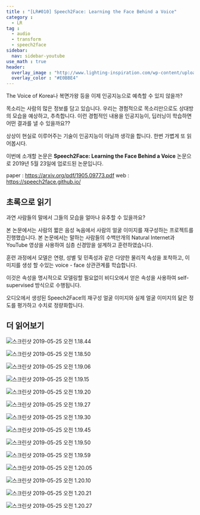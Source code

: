 ```yaml
---
title : "[LR#010] Speech2Face: Learning the Face Behind a Voice"
category :
  - LR
tag :
  - audio
  - transform
  - speech2face
sidebar:
  nav: sidebar-youtube
use_math : true
header:
  overlay_image : "http://www.lighting-inspiration.com/wp-content/uploads/2015/08/Lighting-Inspiration.com_Rohinni-Lightpaper1.jpg"
  overlay_color : "#E0BBE4"
---
```

The Voice of Korea나 복면가왕 등을 이제 인공지능으로 예측할 수 있지 않을까?

목소리는 사람의 많은 정보를 담고 있습니다. 우리는 경험적으로 목소리만으로도 상대방의 모습을 예상하고, 추측합니다. 이런 경험적인 내용을 인공지능이, 딥러닝이 학습하면 어떤 결과를 낼 수 있을까요??

상상이 현실로 이루어주는 기술이 인공지능이 아닐까 생각을 합니다. 한번 가볍게 또 읽어봅시다.

이번에 소개할 논문은 **Speech2Face: Learning the Face Behind a Voice**  논문으로 2019년 5월 23일에 업로드된 논문입니다.

paper : https://arxiv.org/pdf/1905.09773.pdf
web : https://speech2face.github.io/

## 초록으로 읽기

과연 사람들의 말에서 그들의 모습을 얼마나 유추할 수 있을까요?

본 논문에서는 사람의 짧은 음성 녹음에서 사람의 얼굴 이미지를 재구성하는 프로젝트를 진행했습니다. 본 논문에서는 말하는 사람들의 수백만개의 Natural Internet과 YouTube 영상을 사용하여 심층 신경망을 설계하고 훈련하였습니다.

훈련 과정에서 모델은 연령, 성별 및 민족성과 같은 다양한 물리적 속성을 포착하고, 이미지를 생성 할 수있는 voice - face 상관관계를 학습합니다.

이것은 속성을 명시적으로 모델링할 필요없이 비디오에서 얻은 속성을 사용하여 self-supervised 방식으로 수행됩니다.

오디오에서 생성된 Speech2Face의 재구성 얼굴 이미지와 실제 얼굴 이미지의 닮은 정도를 평가하고 수치로 정량화합니다.

## 더 읽어보기

![스크린샷 2019-05-25 오전 1.18.44](https://i.imgur.com/RhrRlCq.png)

![스크린샷 2019-05-25 오전 1.18.50](https://i.imgur.com/6TzLtHv.png)

![스크린샷 2019-05-25 오전 1.19.06](https://i.imgur.com/l6VrKvQ.jpg)

![스크린샷 2019-05-25 오전 1.19.15](https://i.imgur.com/0IaRYFf.png)

![스크린샷 2019-05-25 오전 1.19.20](https://i.imgur.com/LCLEsVW.png)

![스크린샷 2019-05-25 오전 1.19.27](https://i.imgur.com/vf7DtDS.png)

![스크린샷 2019-05-25 오전 1.19.30](https://i.imgur.com/ocucewB.jpg)

![스크린샷 2019-05-25 오전 1.19.45](https://i.imgur.com/VYNvSqI.png)

![스크린샷 2019-05-25 오전 1.19.50](https://i.imgur.com/dPsxulo.png)

![스크린샷 2019-05-25 오전 1.19.59](https://i.imgur.com/rl31FLi.png)

![스크린샷 2019-05-25 오전 1.20.05](https://i.imgur.com/duvRun0.png)

![스크린샷 2019-05-25 오전 1.20.10](https://i.imgur.com/KPtlyMw.png)

![스크린샷 2019-05-25 오전 1.20.21](https://i.imgur.com/8a8tLzg.png)

![스크린샷 2019-05-25 오전 1.20.27](https://i.imgur.com/doKJ81l.png)
